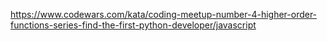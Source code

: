 https://www.codewars.com/kata/coding-meetup-number-4-higher-order-functions-series-find-the-first-python-developer/javascript
